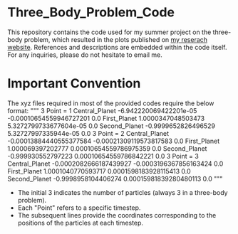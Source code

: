 # Three_Body_Problem_Code
This repository contains the code used for my summer project on the three-body problem, which resulted in the plots published on [my reserach website](https://henry-yip.github.io/tagsbycontent/#research).
References and descriptions are embedded within the code itself. For any inquiries, please do not hesitate to email me.

# Important Convention
The xyz files required in most of the provided codes require the below format: 
"""
3
Point = 1
Central_Planet    -6.942220069422201e-05 -0.00010654559946727201 0.0
First_Planet      1.0000347048503473 5.3272799733677604e-05 0.0
Second_Planet     -0.9999652826496529 5.32727997335944e-05 0.0
3
Point = 2
Central_Planet    -0.00013884440555377584 -0.00021309119573817583 0.0
First_Planet      1.000069397202777 0.00010654559786975359 0.0
Second_Planet     -0.999930552797223 0.00010654559786842221 0.0
3
Point = 3
Central_Planet    -0.0002082666187439927 -0.0003196367856163424 0.0
First_Planet      1.0001040770593717 0.0001598183928115413 0.0
Second_Planet     -0.9998958104406274 0.00015981839280480113 0.0
"""

 - The initial 3 indicates the number of particles (always 3 in a three-body problem).
 - Each "Point" refers to a specific timestep.
 - The subsequent lines provide the coordinates corresponding to the positions of the particles at each timestep.
